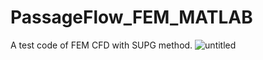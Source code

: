 # PassageFlow_FEM_MATLAB
A test code of FEM CFD with SUPG method.
![untitled](https://github.com/user-attachments/assets/1828a627-ce98-43f5-943f-508a128642d1)

